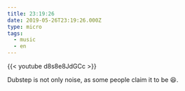 ```yaml
---
title: 23:19:26
date: 2019-05-26T23:19:26.000Z
type: micro
tags:
  - music
  - en
---
```


{{< youtube d8s8e8JdGCc >}}

Dubstep is not only noise, as some people claim it to be 😆.
